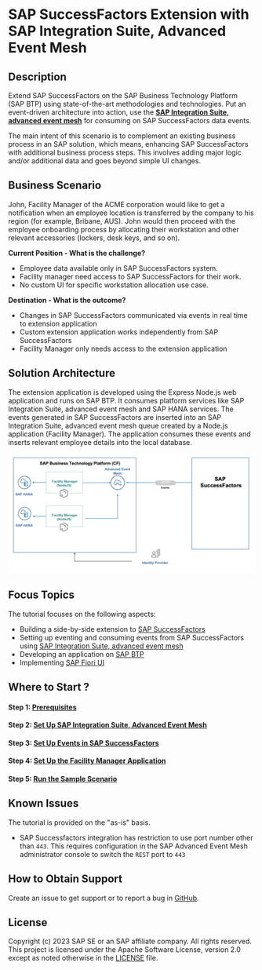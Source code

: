 # SAP SuccessFactors Extension with SAP Integration Suite, Advanced Event Mesh

## Description

Extend SAP SuccessFactors on the SAP Business Technology Platform (SAP BTP) using state-of-the-art methodologies and technologies. Put an event-driven architecture into action, use the [**SAP Integration Suite, advanced event mesh**](https://help.sap.com/docs/SAP_ADVANCED_EVENT_MESH) for consuming on SAP SuccessFactors data events.

The main intent of this scenario is to complement an existing business process in an SAP solution, which means, enhancing SAP SuccessFactors with additional business process steps. This involves adding major logic and/or additional data and goes beyond simple UI changes.

## Business Scenario

John, Facility Manager of the ACME corporation would like to get a notification when an employee location is transferred by the company to his region (for example, Bribane, AUS). John would then proceed with the employee onboarding process by allocating their workstation and other relevant accessories (lockers, desk keys, and so on).

**Current Position - What is the challenge?**

- Employee data available only in SAP SuccessFactors system.
- Facility manager need access to SAP SuccessFactors for their work.
- No custom UI for specific workstation allocation use case.

**Destination - What is the outcome?**

- Changes in SAP SuccessFactors communicated via events in real time to extension application
- Custom extension application works independently from SAP SuccessFactors
- Facility Manager only needs access to the extension application

## Solution Architecture

The extension application is developed using the Express Node.js web application and runs on SAP BTP. It consumes platform services like SAP Integration Suite, advanced event mesh and SAP HANA services. The events generated in SAP SuccessFactors are inserted into an SAP Integration Suite, advanced event mesh queue created by a Node.js application (Facility Manager). The application consumes these events and inserts relevant employee details into the local database.

![solution](./documentation/images/SolutionDiagram.png)

## Focus Topics

The tutorial focuses on the following aspects:

- Building a side-by-side extension to [SAP SuccessFactors](https://help.sap.com/docs/SAP_SUCCESSFACTORS_HXM_SUITE)
- Setting up eventing and consuming events from SAP SuccessFactors using [SAP Integration Suite, advanced event mesh](https://help.sap.com/docs/SAP_ADVANCED_EVENT_MESH)
- Developing an application on [SAP BTP](https://help.sap.com/viewer/product/BTP/Cloud/en-US?task=discover_task) 
- Implementing [SAP Fiori UI](https://help.sap.com/docs/SAPUI5)

## Where to Start ?

#### Step 1: [Prerequisites](./documentation/Prerequisites/README.md)

#### Step 2: [Set Up SAP Integration Suite, Advanced Event Mesh](./documentation/setup-advanced-event-mesh/README.md)

#### Step 3: [Set Up Events in SAP SuccessFactors](./documentation/setup-events-successfactors/README.md)

#### Step 4: [Set Up the Facility Manager Application](./documentation/setup-facility-manager-app/README.md)

#### Step 5: [Run the Sample Scenario](./documentation/execute-example-scenario/README.md)

## Known Issues

The tutorial is provided on the "as-is" basis.
- SAP Successfactors integration has restriction to use port number other than `443`. This requires configuration in the SAP Advanced Event Mesh administrator console to switch the `REST` port to `443`

## How to Obtain Support

Create an issue to get support or to report a bug in [GitHub](https://github.com/SAP-samples/issues).

## License

Copyright (c) 2023 SAP SE or an SAP affiliate company. All rights reserved. This project is licensed under the Apache Software License, version 2.0 except as noted otherwise in the [LICENSE](LICENSES/Apache-2.0.txt) file.

